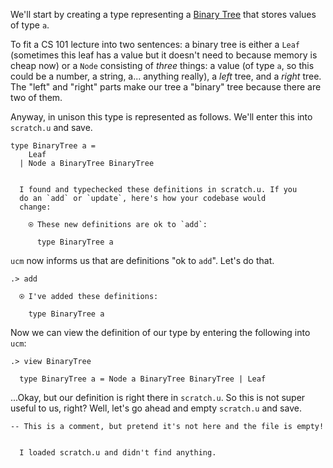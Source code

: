 We'll start by creating a type representing a [Binary Tree](https://en.wikipedia.org/wiki/Binary_tree) that stores values of type `a`.

To fit a CS 101 lecture into two sentences: a binary tree is either a `Leaf` (sometimes this leaf has a value but it doesn't need to because memory is cheap now) or a `Node` consisting of _three_ things: a value (of type `a`, so this could be a number, a string, a... anything really), a _left_ tree, and a _right_ tree. The "left" and "right" parts make our tree a "binary" tree because there are two of them.

Anyway, in unison this type is represented as follows. We'll enter this into `scratch.u` and save.

```unison
type BinaryTree a =
    Leaf
  | Node a BinaryTree BinaryTree
```

```ucm

  I found and typechecked these definitions in scratch.u. If you
  do an `add` or `update`, here's how your codebase would
  change:
  
    ⍟ These new definitions are ok to `add`:
    
      type BinaryTree a

```
`ucm` now informs us that are definitions "ok to `add`". Let's do that.

```ucm
.> add

  ⍟ I've added these definitions:
  
    type BinaryTree a

```
Now we can view the definition of our type by entering the following into `ucm`:

```ucm
.> view BinaryTree

  type BinaryTree a = Node a BinaryTree BinaryTree | Leaf

```
...Okay, but our definition is right there in `scratch.u`. So this is not super useful to us, right? Well, let's go ahead and empty `scratch.u` and save.

```unison
-- This is a comment, but pretend it's not here and the file is empty!
```

```ucm

  I loaded scratch.u and didn't find anything.

```
